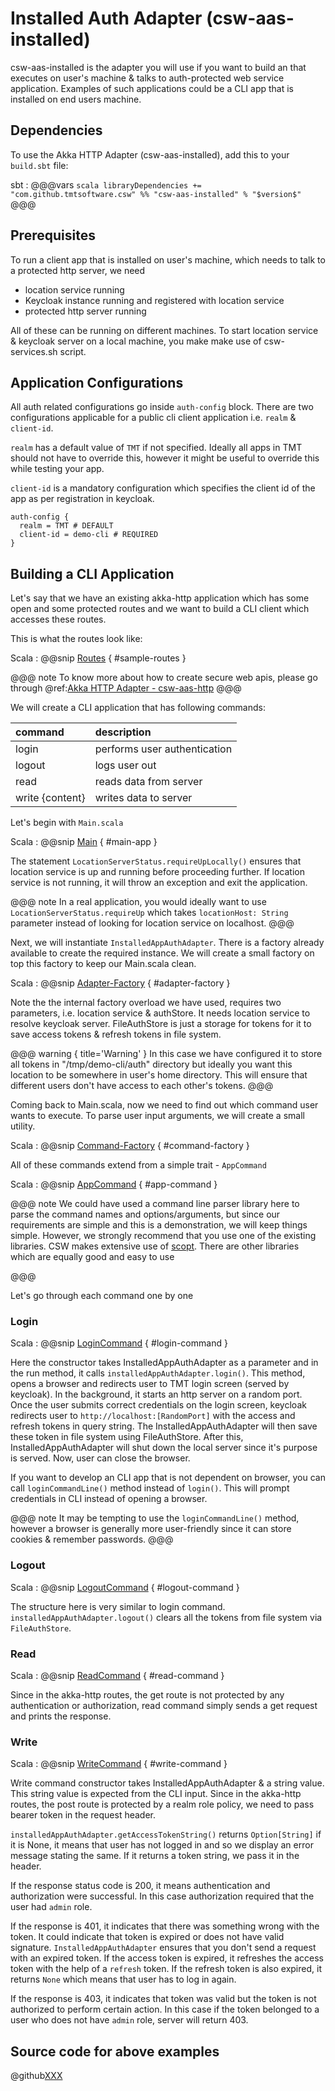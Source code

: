 # Installed Auth Adapter (csw-aas-installed)

csw-aas-installed is the adapter you will use if you want to build an that executes on user's 
machine & talks to auth-protected web service application. Examples of such applications 
could be a CLI app that is installed on end users machine.

## Dependencies

To use the Akka HTTP Adapter (csw-aas-installed), add this to your `build.sbt` file:

sbt
:   @@@vars
    ```scala
    libraryDependencies += "com.github.tmtsoftware.csw" %% "csw-aas-installed" % "$version$"
    ```
    @@@

## Prerequisites

To run a client app that is installed on user's machine, which needs to talk to a protected 
http server, we need

* location service running
* Keycloak instance running and registered with location service
* protected http server running

All of these can be running on different machines. To start location service & keycloak 
server on a local machine, you make make use of csw-services.sh script.

## Application Configurations

All auth related configurations go inside `auth-config` block. There are two configurations 
applicable for a public cli client application i.e. `realm` & `client-id`.

`realm` has a
default value of `TMT` if not specified. Ideally all apps in TMT should not have to override
this, however it might be useful to override this while testing your app.

`client-id` is a mandatory configuration which specifies the client id of the app as per registration
in keycloak.

```hocon
auth-config {
  realm = TMT # DEFAULT
  client-id = demo-cli # REQUIRED
}
```

## Building a CLI Application

Let's say that we have an existing akka-http application which has some open and 
some protected routes and we want to build a CLI client which accesses these routes.

This is what the routes look like:

Scala
:   @@snip [Routes](../../../../../examples/src/main/scala/example/auth/installed/SampleRoutes.scala) { #sample-routes }

@@@ note
To know more about how to create secure web apis, please go through 
@ref:[Akka HTTP Adapter - csw-aas-http](csw-aas-http.md)
@@@

We will create a CLI application that has following commands:

| command         | description                  |
| :-------------- | :--------------------------- |
| login           | performs user authentication |
| logout          | logs user out                |
| read            | reads data from server       |
| write {content} | writes data to server        |

Let's begin with `Main.scala`

Scala
:   @@snip [Main](../../../../../examples/src/main/scala/example/auth/installed/Main.scala) { #main-app }

The statement `LocationServerStatus.requireUpLocally()` ensures that location service is up and running
before proceeding further. If location service is not running, it will throw an exception and exit the 
application.

@@@ note
In a real application, you would ideally want to use `LocationServerStatus.requireUp` which takes
`locationHost: String` parameter instead of looking for location service on localhost. 
@@@

Next, we will instantiate `InstalledAppAuthAdapter`. There is a factory already available to create the 
required instance. We will create a small factory on top this factory to keep our Main.scala clean.

Scala
:   @@snip [Adapter-Factory](../../../../../examples/src/main/scala/example/auth/installed/AdapterFactory.scala) { #adapter-factory }

Note the the internal factory overload we have used, requires two parameters, i.e. location service & authStore.
It needs location service to resolve keycloak server. FileAuthStore is just a storage for tokens for it to 
save access tokens & refresh tokens in file system. 

@@@ warning { title='Warning' }
In this case we have configured it to store all tokens in "/tmp/demo-cli/auth" 
directory but ideally you want this location to be somewhere in user's home directory.
This will ensure that different users don't have access to each other's tokens.
@@@

Coming back to Main.scala, now we need to find out which command user wants to execute. To parse 
user input arguments, we will create a small utility.

Scala
:   @@snip [Command-Factory](../../../../../examples/src/main/scala/example/auth/installed/commands/CommandFactory.scala) { #command-factory }
 
All of these commands extend from a simple trait - `AppCommand`

Scala
:   @@snip [AppCommand](../../../../../examples/src/main/scala/example/auth/installed/commands/AppCommand.scala) { #app-command }

@@@ note
We could have used a command line parser library here to parse the command names and options/arguments, but since 
our requirements are simple and this is a demonstration, we will keep things simple. However, we 
strongly recommend that you use one of the existing libraries. CSW makes extensive use of 
[scopt](https://github.com/scopt/scopt). There are other libraries which are equally good and easy to use

@@@

Let's go through each command one by one   

### Login

Scala
:   @@snip [LoginCommand](../../../../../examples/src/main/scala/example/auth/installed/commands/LoginCommand.scala) { #login-command }

Here the constructor takes InstalledAppAuthAdapter as a parameter and in the run method, 
it calls `installedAppAuthAdapter.login()`. This method, opens a browser and redirects user
to TMT login screen (served by keycloak). In the background, it starts an http server
on a random port. Once the user submits correct credentials on the login screen, keycloak
redirects user to `http://localhost:[RandomPort]` with the access and refresh tokens in 
query string. The InstalledAppAuthAdapter will then save these token in file system using 
FileAuthStore. After this, InstalledAppAuthAdapter will shut down the local server since it's
purpose is served. Now, user can close the browser.

If you want to develop an CLI app that is not dependent on browser, you can call
`loginCommandLine()` method instead of `login()`. This will prompt credentials in CLI 
instead of opening a browser.

@@@ note 
It may be tempting to use the `loginCommandLine()` method, however a browser is generally more
user-friendly since it can store cookies & remember passwords.
@@@

### Logout

Scala
:   @@snip [LogoutCommand](../../../../../examples/src/main/scala/example/auth/installed/commands/LogoutCommand.scala) { #logout-command }

The structure here is very similar to login command. `installedAppAuthAdapter.logout()` 
clears all the tokens from file system via `FileAuthStore`.

### Read

Scala
:   @@snip [ReadCommand](../../../../../examples/src/main/scala/example/auth/installed/commands/ReadCommand.scala) { #read-command }

Since in the akka-http routes, the get route is not protected by any authentication or
authorization, read command simply sends a get request and prints the response.

### Write

Scala
:   @@snip [WriteCommand](../../../../../examples/src/main/scala/example/auth/installed/commands/WriteCommand.scala) { #write-command }

Write command constructor takes InstalledAppAuthAdapter & a string value. This string value is expected
from the CLI input. Since in the akka-http routes, the post route is protected by a realm role policy, we need to pass
bearer token in the request header. 

`installedAppAuthAdapter.getAccessTokenString()` returns `Option[String]` if it is None, it means 
that user has not logged in and so we display an error message stating the same. If it returns a token string, 
we pass it in the header.

If the response status code is 200, it means authentication and authorization were successful. In this case
authorization required that the user had `admin` role. 

If the response is 401, it indicates that there was something wrong with the token. 
It could indicate that token is expired or does not have valid signature. 
`InstalledAppAuthAdapter` ensures that you don't send a request with an expired token.
If the access token is expired, it refreshes the access token with the help of a `refresh` token.
If the refresh token is also expired, it returns `None` which means that user has to log in again.

If the response is 403, it indicates that token was valid but the token is not authorized to 
perform certain action. In this case if the token belonged to a user who does not have `admin`
role, server will return 403.

## Source code for above examples

@github[XXX](/examples/src/main/scala/example/auth/installed)

